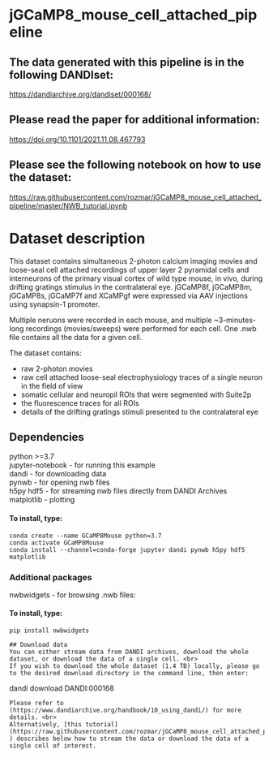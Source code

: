 # jGCaMP8_mouse_cell_attached_pipeline

## The data generated with this pipeline is in the following DANDIset:
https://dandiarchive.org/dandiset/000168/

## Please read the paper for additional information:
https://doi.org/10.1101/2021.11.08.467793 

## Please see the following notebook on how to use the dataset:
https://raw.githubusercontent.com/rozmar/jGCaMP8_mouse_cell_attached_pipeline/master/NWB_tutorial.ipynb

# Dataset description

This dataset contains simultaneous 2-photon calcium imaging movies and loose-seal cell attached recordings of upper layer 2 pyramidal cells and interneurons of the primary visual cortex of wild type mouse, in vivo, during drifting gratings stimulus in the contralateral eye.
jGCaMP8f, jGCaMP8m, jGCaMP8s, jGCaMP7f and XCaMPgf were expressed via AAV injections using synapsin-1 promoter.

Multiple neruons were recorded in each mouse, and multiple ~3-minutes-long recordings (movies/sweeps) were performed for each cell. One .nwb file contains all the data for a given cell. 

The dataset contains:
- raw 2-photon movies
- raw cell attached loose-seal electrophysiology traces of a single neuron in the field of view
- somatic cellular and neuropil ROIs that were segmented with Suite2p
- the fluorescence traces for all ROIs
- details of the drifting gratings stimuli presented to the contralateral eye

## Dependencies 
python >=3.7 <br>
jupyter-notebook - for running this example<br>
dandi - for downloading data<br>
pynwb - for opening nwb files<br>
h5py hdf5 - for streaming nwb files directly from DANDI Archives <br>
matplotlib - plotting <br>
#### To install, type:
```
conda create --name GCaMP8Mouse python=3.7
conda activate GCaMP8Mouse
conda install --channel=conda-forge jupyter dandi pynwb h5py hdf5 matplotlib
```
### Additional packages
nwbwidgets - for browsing .nwb files:<br>
#### To install, type:
```
pip install nwbwidgets

## Download data
You can either stream data from DANDI archives, download the whole dataset, or download the data of a single cell. <br>
If you wish to download the whole dataset (1.4 TB) locally, please go to the desired download directory in the command line, then enter:
```
dandi download DANDI:000168
```
Please refer to (https://www.dandiarchive.org/handbook/10_using_dandi/) for more details. <br>
Alternatively, [this tutorial](https://raw.githubusercontent.com/rozmar/jGCaMP8_mouse_cell_attached_pipeline/master/NWB_tutorial.ipynb
) describes below how to stream the data or download the data of a single cell of interest.

